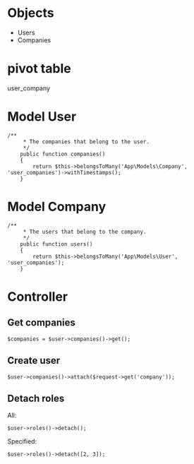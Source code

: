 # Objects
* Users
* Companies

# pivot table
user_company

# Model User
````
/**
     * The companies that belong to the user.
     */
    public function companies()
    {
        return $this->belongsToMany('App\Models\Company', 'user_companies')->withTimestamps();
    }
````

# Model Company
````
/**
     * The users that belong to the company.
     */
    public function users()
    {
        return $this->belongsToMany('App\Models\User', 'user_companies');
    }
````

# Controller
## Get companies
````
$companies = $user->companies()->get();
````
## Create user
````
$user->companies()->attach($request->get('company'));
````
## Detach roles
All:
````
$user->roles()->detach();
````
Specified:
````
$user->roles()->detach([2, 3]);
````

